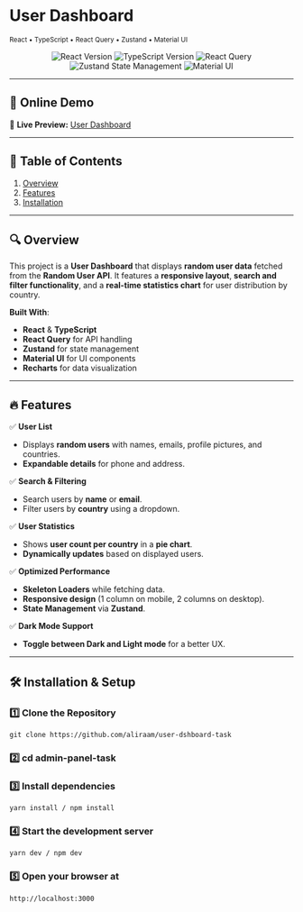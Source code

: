# **User Dashboard**

<p align="center">

<sub>React • TypeScript • React Query • Zustand • Material UI</sub>

</p>

<p align="center">
  <img src="https://img.shields.io/badge/React-19+-blue.svg" alt="React Version" />
  <img src="https://img.shields.io/badge/TypeScript-5+-blue.svg" alt="TypeScript Version" />
  <img src="https://img.shields.io/badge/React--Query-@tanstack%2Freact--query-green.svg" alt="React Query" />
  <img src="https://img.shields.io/badge/Zustand-4+-purple.svg" alt="Zustand State Management" />
  <img src="https://img.shields.io/badge/MUI-5+-red.svg" alt="Material UI" />
</p>

---

## **🚀 Online Demo**

🔗 **Live Preview:** [User Dashboard](https://lookinsure.netlify.app/)

---

## **📌 Table of Contents**

1. [Overview](#overview)
2. [Features](#features)
3. [Installation](#installation)

---

## **🔍 Overview**

This project is a **User Dashboard** that displays **random user data** fetched from the **Random User API**. It features a **responsive layout**, **search and filter functionality**, and a **real-time statistics chart** for user distribution by country.

**Built With**:

- **React** & **TypeScript**
- **React Query** for API handling
- **Zustand** for state management
- **Material UI** for UI components
- **Recharts** for data visualization

---

## **🔥 Features**

✅ **User List**

- Displays **random users** with names, emails, profile pictures, and countries.
- **Expandable details** for phone and address.

✅ **Search & Filtering**

- Search users by **name** or **email**.
- Filter users by **country** using a dropdown.

✅ **User Statistics**

- Shows **user count per country** in a **pie chart**.
- **Dynamically updates** based on displayed users.

✅ **Optimized Performance**

- **Skeleton Loaders** while fetching data.
- **Responsive design** (1 column on mobile, 2 columns on desktop).
- **State Management** via **Zustand**.

✅ **Dark Mode Support**

- **Toggle between Dark and Light mode** for a better UX.

---

## **🛠 Installation & Setup**

### **1️⃣ Clone the Repository**

```
git clone https://github.com/aliraam/user-dshboard-task
```

### **2️⃣ cd admin-panel-task**

### **3️⃣ Install dependencies**

```
yarn install / npm install
```

### **4️⃣ Start the development server**

```
yarn dev / npm dev
```

### **5️⃣ Open your browser at**

```
http://localhost:3000
```
